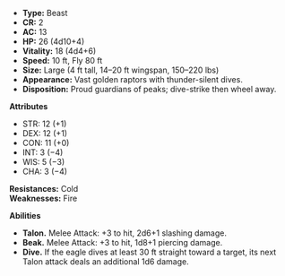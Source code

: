 - **Type:** Beast
- **CR:** 2
- **AC:** 13
- **HP:** 26 (4d10+4)
- **Vitality:** 18 (4d4+6)
- **Speed:** 10 ft, Fly 80 ft
- **Size:** Large (4 ft tall, 14–20 ft wingspan, 150–220 lbs)
- **Appearance:** Vast golden raptors with thunder-silent dives.
- **Disposition:** Proud guardians of peaks; dive-strike then wheel away.

**Attributes**
- STR: 12 (+1)
- DEX: 12 (+1)
- CON: 11 (+0)
- INT: 3 (−4)
- WIS: 5 (−3)
- CHA: 3 (−4)

**Resistances:** Cold  
**Weaknesses:** Fire

**Abilities**
- **Talon.** Melee Attack: +3 to hit, 2d6+1 slashing damage.
- **Beak.** Melee Attack: +3 to hit, 1d8+1 piercing damage.
- **Dive.** If the eagle dives at least 30 ft straight toward a target, its next Talon attack deals an additional 1d6 damage.